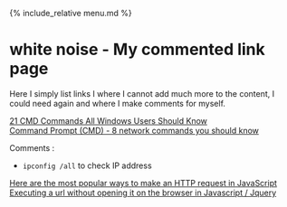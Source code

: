 {% include_relative menu.md %}

# white noise - My commented link page

Here I simply list links I where I cannot add much more to the content, I could need again and where I make comments for myself.

[21 CMD Commands All Windows Users Should Know](https://helpdeskgeek.com/help-desk/21-cmd-commands-all-windows-users-should-know/#)<br>
[Command Prompt (CMD) - 8 network commands you should know](https://www.digitalcitizen.life/command-prompt-advanced-networking-commands)

Comments :

* `ipconfig /all` to check IP address

[Here are the most popular ways to make an HTTP request in JavaScript](https://www.freecodecamp.org/news/here-is-the-most-popular-ways-to-make-an-http-request-in-javascript-954ce8c95aaa/)
[](https://stackoverflow.com/questions/47881606/executing-a-url-without-opening-it-on-the-browser-in-javascript-jquery/47881934)<br>
[Executing a url without opening it on the browser in Javascript / Jquery](https://stackoverflow.com/questions/47881606/executing-a-url-without-opening-it-on-the-browser-in-javascript-jquery/47881934)
